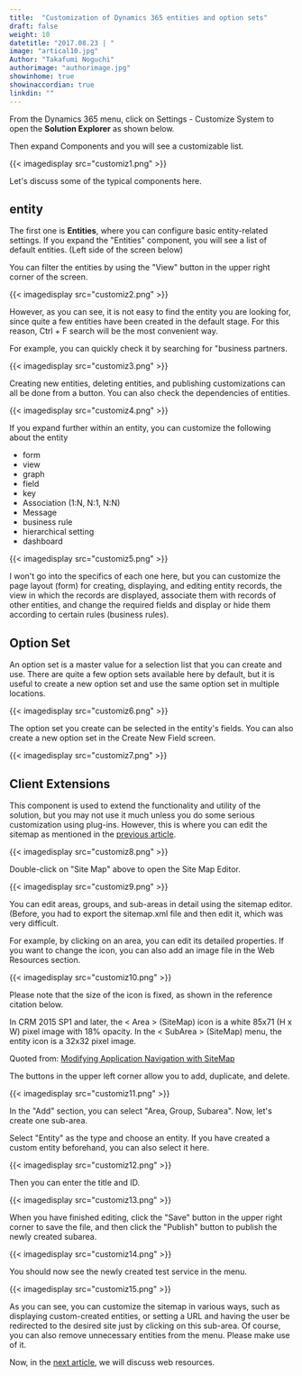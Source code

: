 ```yaml
---
title:  "Customization of Dynamics 365 entities and option sets"
draft: false
weight: 10
datetitle: "2017.08.23 | "
image: "artical10.jpg"
Author: "Takafumi Noguchi"
authorimage: "authorimage.jpg"
showinhome: true
showinaccordian: true
linkdin: ""
---
```

<!-- Intro  -->
From the Dynamics 365 menu, click on Settings - Customize System to open the **Solution Explorer** as shown below.

Then expand Components and you will see a customizable list.
<!-- Image= customiz1.png -->
{{< imagedisplay src="customiz1.png" >}}

Let's discuss some of the typical components here.


## entity
The first one is **Entities**, where you can configure basic entity-related settings. If you expand the "Entities" component, you will see a list of default entities. (Left side of the screen below)

You can filter the entities by using the "View" button in the upper right corner of the screen.
<!-- Image= customiz2.png -->
{{< imagedisplay src="customiz2.png" >}}

However, as you can see, it is not easy to find the entity you are looking for, since quite a few entities have been created in the default stage. For this reason, Ctrl + F search will be the most convenient way.

For example, you can quickly check it by searching for "business partners.
<!-- Image= customiz3.png -->
{{< imagedisplay src="customiz3.png" >}}

Creating new entities, deleting entities, and publishing customizations can all be done from a button. You can also check the dependencies of entities.
<!-- Image= customiz4.png -->
{{< imagedisplay src="customiz4.png" >}}

If you expand further within an entity, you can customize the following about the entity

* form
* view
* graph
* field
* key
* Association (1:N, N:1, N:N)
* Message
* business rule
* hierarchical setting
* dashboard

<!-- Image= customiz5.png -->
{{< imagedisplay src="customiz5.png" >}}

I won't go into the specifics of each one here, but you can customize the page layout (form) for creating, displaying, and editing entity records, the view in which the records are displayed, associate them with records of other entities, and change the required fields and display or hide them according to certain rules (business rules).

## Option Set
An option set is a master value for a selection list that you can create and use. There are quite a few option sets available here by default, but it is useful to create a new option set and use the same option set in multiple locations.
<!-- Image= customiz6.png -->
{{< imagedisplay src="customiz6.png" >}}

The option set you create can be selected in the entity's fields. You can also create a new option set in the Create New Field screen.
<!-- Image= customiz7.png -->
{{< imagedisplay src="customiz7.png" >}}

## Client Extensions
This component is used to extend the functionality and utility of the solution, but you may not use it much unless you do some serious customization using plug-ins. However, this is where you can edit the sitemap as mentioned in the [previous article](#).
<!-- Image= customiz8.png -->
{{< imagedisplay src="customiz8.png" >}}

Double-click on "Site Map" above to open the Site Map Editor.
<!-- Image= customiz9.png -->
{{< imagedisplay src="customiz9.png" >}}

You can edit areas, groups, and sub-areas in detail using the sitemap editor. (Before, you had to export the sitemap.xml file and then edit it, which was very difficult.

For example, by clicking on an area, you can edit its detailed properties. If you want to change the icon, you can also add an image file in the Web Resources section.
<!-- Image= customiz10.png -->
{{< imagedisplay src="customiz10.png" >}}

Please note that the size of the icon is fixed, as shown in the reference citation below.

<!-- Quate Box -->
In CRM 2015 SP1 and later, the < Area > (SiteMap) icon is a white 85x71 (H x W) pixel image with 18% opacity. In the < SubArea > (SiteMap) menu, the entity icon is a 32x32 pixel image.

Quoted from: [Modifying Application Navigation with SiteMap](https://msdn.microsoft.com/ja-jp/library/gg309259.aspx)

The buttons in the upper left corner allow you to add, duplicate, and delete.
<!-- Image= customiz11.png -->
{{< imagedisplay src="customiz11.png" >}}

In the "Add" section, you can select "Area, Group, Subarea". Now, let's create one sub-area.

Select "Entity" as the type and choose an entity. If you have created a custom entity beforehand, you can also select it here.

<!-- Image= customiz12.png -->
{{< imagedisplay src="customiz12.png" >}}

Then you can enter the title and ID.
<!-- Image= customiz13.png -->
{{< imagedisplay src="customiz13.png" >}}

When you have finished editing, click the "Save" button in the upper right corner to save the file, and then click the "Publish" button to publish the newly created subarea.
<!-- Image= customiz14.png -->
{{< imagedisplay src="customiz14.png" >}}

You should now see the newly created test service in the menu.
<!-- Image= customiz15.png -->
{{< imagedisplay src="customiz15.png" >}}

As you can see, you can customize the sitemap in various ways, such as displaying custom-created entities, or setting a URL and having the user be redirected to the desired site just by clicking on this sub-area. Of course, you can also remove unnecessary entities from the menu. Please make use of it.

Now, in the [next article](#), we will discuss web resources.